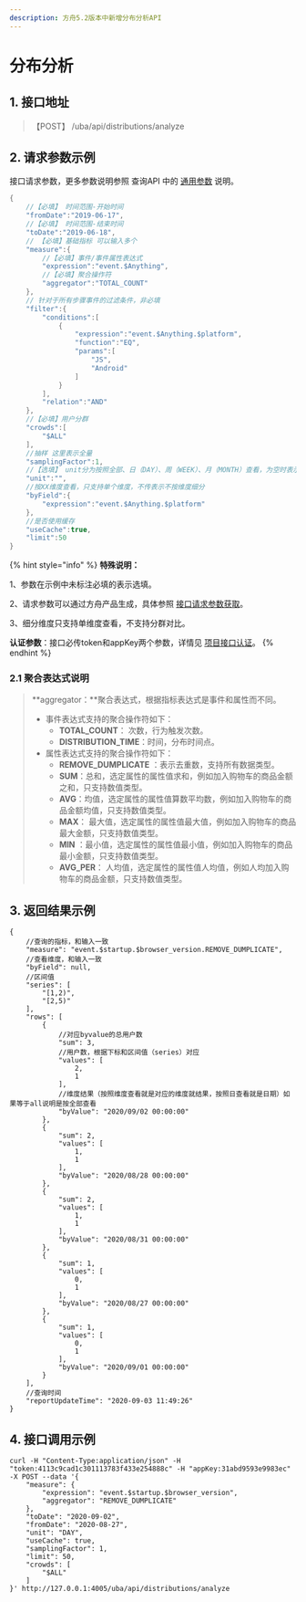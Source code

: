 ```yaml
---
description: 方舟5.2版本中新增分布分析API
---
```


# 分布分析

## **1. 接口地址**

> 【POST】 /uba/api/distributions/analyze

## **2. 请求参数示例**

接口请求参数，更多参数说明参照 查询API 中的 [通用参数](./#2-tong-yong-can-shu) 说明。

```java
{
    //【必填】 时间范围-开始时间
    "fromDate":"2019-06-17",
    //【必填】 时间范围-结束时间
    "toDate":"2019-06-18",
    // 【必填】基础指标 可以输入多个
    "measure":{
        //【必填】事件/事件属性表达式
        "expression":"event.$Anything",
        //【必填】聚合操作符
        "aggregator":"TOTAL_COUNT"
    },
    // 针对于所有步骤事件的过滤条件，非必填
    "filter":{
        "conditions":[
            {
                "expression":"event.$Anything.$platform",
                "function":"EQ",
                "params":[
                    "JS",
                    "Android"
                ]
            }
        ],
        "relation":"AND"
    },
    //【必填】用户分群
    "crowds":[
        "$ALL"
    ],
    //抽样 这里表示全量
    "samplingFactor":1,
    //【选填】 unit分为按照全部、日（DAY）、周（WEEK）、月（MONTH）查看，为空时表示按照全部查看
    "unit":"",
    //按XX维度查看，只支持单个维度，不传表示不按维度细分
    "byField":{
        "expression":"event.$Anything.$platform"
    },
    //是否使用缓存
    "useCache":true,
    "limit":50
}
```

{% hint style="info" %}
**特殊说明：**

1、参数在示例中未标注必填的表示选填。

2、请求参数可以通过方舟产品生成，具体参照 [接口请求参数获取](./#3-jie-kou-qing-qiu-can-shu-kuai-jie-huo-qu)。

3、细分维度只支持单维度查看，不支持分群对比。

**认证参数**：接口必传token和appKey两个参数，详情见 [项目接口认证](../#21-xiang-mu-jie-kou-ren-zheng)。
{% endhint %}

### **2.1 聚合表达式说明**

> **aggregator：**聚合表达式，根据指标表达式是事件和属性而不同。
>
> * 事件表达式支持的聚合操作符如下：
>   * **TOTAL\_COUNT**： 次数，行为触发次数。
>   * **DISTRIBUTION\_TIME**：时间，分布时间点。
> * 属性表达式支持的聚合操作符如下：
>   * **REMOVE\_DUMPLICATE** ：表示去重数，支持所有数据类型。
>   * **SUM**：总和，选定属性的属性值求和，例如加入购物车的商品金额之和，只支持数值类型。
>   * **AVG**：均值，选定属性的属性值算数平均数，例如加入购物车的商品金额均值，只支持数值类型。
>   * **MAX**： 最大值，选定属性的属性值最大值，例如加入购物车的商品最大金额，只支持数值类型。
>   * **MIN** ：最小值，选定属性的属性值最小值，例如加入购物车的商品最小金额，只支持数值类型。
>   * **AVG\_PER**： 人均值，选定属性的属性值人均值，例如人均加入购物车的商品金额，只支持数值类型。‌

## **3. 返回结果示例**

```text
{
    //查询的指标，和输入一致
    "measure": "event.$startup.$browser_version.REMOVE_DUMPLICATE",
    //查看维度，和输入一致
    "byField": null,
    //区间值
    "series": [
        "[1,2)",
        "[2,5)"
    ],
    "rows": [
        {
            //对应byvalue的总用户数
            "sum": 3,
            //用户数，根据下标和区间值（series）对应
            "values": [
                2,
                1
            ],
            //维度结果（按照维度查看就是对应的维度就结果，按照日查看就是日期）如果等于all说明是按全部查看
            "byValue": "2020/09/02 00:00:00"
        },
        {
            "sum": 2,
            "values": [
                1,
                1
            ],
            "byValue": "2020/08/28 00:00:00"
        },
        {
            "sum": 2,
            "values": [
                1,
                1
            ],
            "byValue": "2020/08/31 00:00:00"
        },
        {
            "sum": 1,
            "values": [
                0,
                1
            ],
            "byValue": "2020/08/27 00:00:00"
        },
        {
            "sum": 1,
            "values": [
                0,
                1
            ],
            "byValue": "2020/09/01 00:00:00"
        }
    ],
    //查询时间
    "reportUpdateTime": "2020-09-03 11:49:26"
}
```

## **4. 接口调用示例**

```text
curl -H "Content-Type:application/json" -H "token:4113c9cad1c301113783f433e254888c" -H "appKey:31abd9593e9983ec" -X POST --data '{
    "measure": {
        "expression": "event.$startup.$browser_version",
        "aggregator": "REMOVE_DUMPLICATE"
    },
    "toDate": "2020-09-02",
    "fromDate": "2020-08-27",
    "unit": "DAY",
    "useCache": true,
    "samplingFactor": 1,
    "limit": 50,
    "crowds": [
        "$ALL"
    ]
}' http://127.0.0.1:4005/uba/api/distributions/analyze
```

